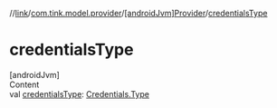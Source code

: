 //[link](../../index.md)/[com.tink.model.provider](../index.md)/[[androidJvm]Provider](index.md)/[credentialsType](credentials-type.md)



# credentialsType  
[androidJvm]  
Content  
val [credentialsType](credentials-type.md): [Credentials.Type](../../com.tink.model.credentials/[android-jvm]-credentials/-type/index.md)  




